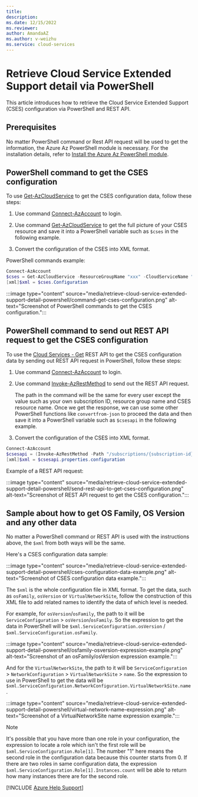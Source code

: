 ```yaml
---
title:
description: 
ms.date: 12/15/2022
ms.reviewer: 
author: AmandaAZ
ms.author: v-weizhu
ms.service: cloud-services
---
```

# Retrieve Cloud Service Extended Support detail via PowerShell

This article introduces how to retrieve the Cloud Service Extended Support (CSES) configuration via PowerShell and REST API.

## Prerequisites

No matter PowerShell command or Rest API request will be used to get the information, the Azure Az PowerShell module is necessary. For the installation details, refer to [Install the Azure Az PowerShell module](/powershell/azure/install-az-ps).

## PowerShell command to get the CSES configuration

To use [Get-AzCloudService](/powershell/module/az.cloudservice/get-azcloudservice) to get the CSES configuration data, follow these steps:

1. Use command [Connect-AzAccount](/powershell/module/az.accounts/connect-azaccount) to login.

2. Use command [Get-AzCloudService](/powershell/module/az.cloudservice/get-azcloudservice) to get the full picture of your CSES resource and save it into a PowerShell variable such as `$cses` in the following example.

3. Convert the configuration of the CSES into XML format.

PowerShell commands example:

```powershell
Connect-AzAccount
$cses = Get-AzCloudService -ResourceGroupName "xxx" -CloudServiceName "xxx"
[xml]$xml = $cses.Configuration
```

:::image type="content" source="media/retrieve-cloud-service-extended-support-detail-powershell/command-get-cses-configuration.png" alt-text="Screenshot of PowerShell commands to get the CSES configuration.":::

## PowerShell command to send out REST API request to get the CSES configuration

To use the [Cloud Services - Get](/rest/api/compute/cloud-services/get) REST API to get the CSES configuration data by sending out REST API request in PowerShell, follow these steps:

1. Use command [Connect-AzAccount](/powershell/module/az.accounts/connect-azaccount) to login.
2. Use command [Invoke-AzRestMethod](/powershell/module/az.accounts/invoke-azrestmethod) to send out the REST API request.

    The path in the command will be the same for every user except the value such as your own subscription ID, resource group name and CSES resource name. Once we get the response, we can use some other PowerShell functions like `convertfrom-json` to proceed the data and then save it into a PowerShell variable such as `$csesapi` in the following example.
3. Convert the configuration of the CSES into XML format.

```powershell
Connect-AzAccount 
$csesapi = (Invoke-AzRestMethod -Path "/subscriptions/{subscription-id}/resourceGroups/{resource-group-name}/providers/Microsoft.Compute/cloudServices/{CSES-resource-name}?api-version=2021-03-01").Content | convertfrom-json 
[xml]$xml = $csesapi.properties.configuration 
```

Example of a REST API request:

:::image type="content" source="media/retrieve-cloud-service-extended-support-detail-powershell/send-rest-api-to-get-cses-configuration.png" alt-text="Screenshot of REST API request to get the CSES configuration.":::

## Sample about how to get OS Family, OS Version and any other data

No matter a PowerShell command or REST API is used with the instructions above, the `$xml` from both ways will be the same.

Here's a CSES configuration data sample:

:::image type="content" source="media/retrieve-cloud-service-extended-support-detail-powershell/cses-configuration-data-example.png" alt-text="Screenshot of CSES configuration data example.":::

The `$xml` is the whole configuration file in XML format. To get the data, such as `osFamily`, `osVersion` or `VirtualNetworkSite`, follow the construction of this XML file to add related names to identify the data of which level is needed.

For example, for `osVersion`/`osFamily`, the path to it will be `ServiceConfiguration` > `osVersion`/`osFamily`. So the expression to get the data in PowerShell will be `$xml.ServiceConfiguration.osVersion` / `$xml.ServiceConfiguration.osFamily`.

:::image type="content" source="media/retrieve-cloud-service-extended-support-detail-powershell/osfamily-osversion-expression-example.png" alt-text="Screenshot of an osFamily/osVersion expression example.":::

And for the `VirtualNetworkSite`, the path to it will be `ServiceConfiguration` > `NetworkConfiguration` > `VirtualNetworkSite` > `name`. So the expression to use in PowerShell to get the data will be `$xml.ServiceConfiguration.NetworkConfiguration.VirtualNetworkSite.name`.

:::image type="content" source="media/retrieve-cloud-service-extended-support-detail-powershell/virtual-network-name-expression.png" alt-text="Screenshot of a VirtualNetworkSite name expression example.":::

> [!NOTE]
> It's possible that you have more than one role in your configuration, the expression to locate a role which isn't the first role will be `$xml.ServiceConfiguration.Role[1]`. The number "1" here means the second role in the configuration data because this counter starts from 0. If there are two roles in same configuration data, the expression `$xml.ServiceConfiguration.Role[1].Instances.count` will be able to return how many instances there are for the second role.

[!INCLUDE [Azure Help Support](../../includes/azure-help-support.md)]